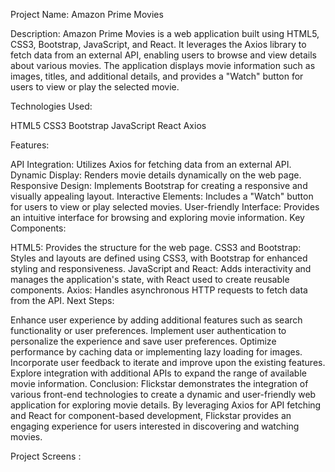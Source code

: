 Project Name: Amazon Prime Movies

Description:
Amazon Prime Movies is a web application built using HTML5, CSS3, Bootstrap, JavaScript, and React. 
It leverages the Axios library to fetch data from an external API, enabling users to browse and view details about various movies. 
The application displays movie information such as images, titles, and additional details, and provides a "Watch" button for users to view or play the selected movie.

Technologies Used:

HTML5
CSS3
Bootstrap
JavaScript
React
Axios

Features:

API Integration: Utilizes Axios for fetching data from an external API.
Dynamic Display: Renders movie details dynamically on the web page.
Responsive Design: Implements Bootstrap for creating a responsive and visually appealing layout.
Interactive Elements: Includes a "Watch" button for users to view or play selected movies.
User-friendly Interface: Provides an intuitive interface for browsing and exploring movie information.
Key Components:

HTML5: Provides the structure for the web page.
CSS3 and Bootstrap: Styles and layouts are defined using CSS3, with Bootstrap for enhanced styling and responsiveness.
JavaScript and React: Adds interactivity and manages the application's state, with React used to create reusable components.
Axios: Handles asynchronous HTTP requests to fetch data from the API.
Next Steps:

Enhance user experience by adding additional features such as search functionality or user preferences.
Implement user authentication to personalize the experience and save user preferences.
Optimize performance by caching data or implementing lazy loading for images.
Incorporate user feedback to iterate and improve upon the existing features.
Explore integration with additional APIs to expand the range of available movie information.
Conclusion:
Flickstar demonstrates the integration of various front-end technologies to create a dynamic and user-friendly web application for exploring movie details.
By leveraging Axios for API fetching and React for component-based development, Flickstar provides an engaging experience for users interested in discovering and watching movies.

Project Screens : 
